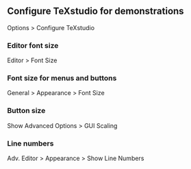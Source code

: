 ## Configure TeXstudio for demonstrations
Options > Configure TeXstudio

### Editor font size
Editor > Font Size

### Font size for menus and buttons
General > Appearance > Font Size

### Button size
Show Advanced Options > GUI Scaling

### Line numbers
Adv. Editor > Appearance > Show Line Numbers
